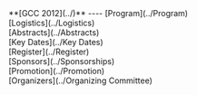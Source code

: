<div class='linkbox'>
**[GCC 2012](../)**
----
[Program](../Program)<br />
[Logistics](../Logistics)<br />
[Abstracts](../Abstracts)<br />
[Key Dates](../Key Dates)<br />
[Register](../Register)<br />
[Sponsors](../Sponsorships)<br />
[Promotion](../Promotion)<br />
[Organizers](../Organizing Committee)<br />
</div>
